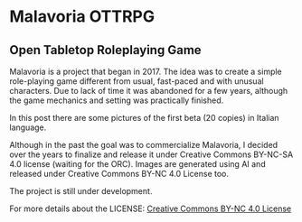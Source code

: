# Malavoria OTTRPG
## Open Tabletop Roleplaying Game

Malavoria is a project that began in 2017. The idea was to create a simple role-playing game different from usual, fast-paced and with unusual characters. Due to lack of time it was abandoned for a few years, although the game mechanics and setting was practically finished. 
 
In this post there are some pictures of the first beta (20 copies) in Italian language. 
 
Although in the past the goal was to commercialize Malavoria, I decided over the years to finalize and release it under Creative Commons BY-NC-SA 4.0 license (waiting for the ORC). Images are generated using AI and released under Creative Commons BY-NC 4.0 License too.

The project is still under development.

For more details about the LICENSE: 
[Creative Commons BY-NC 4.0 License](https://creativecommons.org/licenses/by-nc-sa/4.0/)
